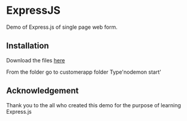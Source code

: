 # ExpressJS

Demo of Express.js of single page web form.

## Installation 

Download the files [here](https://github.com/Stevegolden12/ExpressJS)

From the folder go to customerapp folder
Type'nodemon start'

## Acknowledgement

Thank you to the all who created this demo for the purpose of learning Express.js